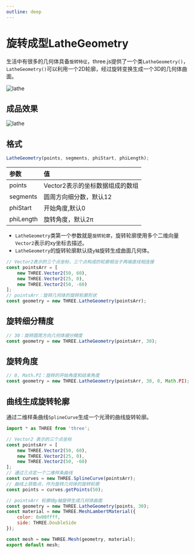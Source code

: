```yaml
---
outline: deep
---
```

# 旋转成型LatheGeometry

生活中有很多的几何体具备`旋转特征`，three.js提供了一个类`LatheGeometry()`，`LatheGeometry()`可以利用一个2D轮廓，经过旋转变换生成一个3D的几何体曲面。

![lathe](/phaseF/lathe.png)


## 成品效果

![lathe](/phaseF/lathe.jpg)

## 格式

```js
LatheGeometry(points, segments, phiStart, phiLength);
```
|参数|值|
|:-------|:-------|
|points	|Vector2表示的坐标数据组成的数组|
|segments	|圆周方向细分数，默认12|
|phiStart	|开始角度,默认0|
|phiLength	|旋转角度，默认2π|
 
- `LatheGeometry`类第一个参数就是`旋转轮廓`，旋转轮廓使用多个二维向量`Vector2`表示的xy坐标去描述。
- `LatheGeometry`的旋转轮廓默认绕`y轴`旋转生成曲面几何体。

```js
// Vector2表示的三个点坐标，三个点构成的轮廓相当于两端直线相连接
const pointsArr = [
    new THREE.Vector2(50, 60),
    new THREE.Vector2(25, 0),
    new THREE.Vector2(50, -60)
];
// pointsArr：旋转几何体的旋转轮廓形状
const geometry = new THREE.LatheGeometry(pointsArr);
```

## 旋转细分精度

```js
// 30：旋转圆周方向几何体细分精度
const geometry = new THREE.LatheGeometry(pointsArr, 30);
```

## 旋转角度

```js
// 0, Math.PI：旋转的开始角度和结束角度
const geometry = new THREE.LatheGeometry(pointsArr, 30, 0, Math.PI);
```

## 曲线生成旋转轮廓

通过二维样条曲线`SplineCurve`生成一个光滑的曲线旋转轮廓。

```js
import * as THREE from 'three';

// Vector2 表示的三个点坐标
const pointsArr = [
    new THREE.Vector2(50, 60), 
    new THREE.Vector2(25, 0), 
    new THREE.Vector2(50, -60)
];
// 通过三点定一个二维样条曲线
const curves = new THREE.SplineCurve(pointsArr);
// 曲线上获取点，作为旋转几何体的旋转轮廓
const points = curves.getPoints(50);

// pointsArr 轮廓绕y轴旋转生成几何体曲面
const geometry = new THREE.LatheGeometry(points, 30);
const material = new THREE.MeshLambertMaterial({
    color: 0x00ffff,
    side: THREE.DoubleSide
});

const mesh = new THREE.Mesh(geometry, material);
export default mesh;
```
